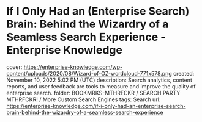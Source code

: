 # If I Only Had an (Enterprise Search) Brain: Behind the Wizardry of a Seamless Search Experience - Enterprise Knowledge

cover: https://enterprise-knowledge.com/wp-content/uploads/2020/08/Wizard-of-OZ-wordcloud-771x578.png
created: November 10, 2022 5:02 PM (UTC)
description: Search analytics, content reports, and user feedback are tools to measure and improve the quality of enterprise search.
folder: BOOKMRKS-MTHRFCKR / SEARCH PARTY MTHRFCKR! / More Custom Search Engines
tags: Search
url: https://enterprise-knowledge.com/if-i-only-had-an-enterprise-search-brain-behind-the-wizardry-of-a-seamless-search-experience